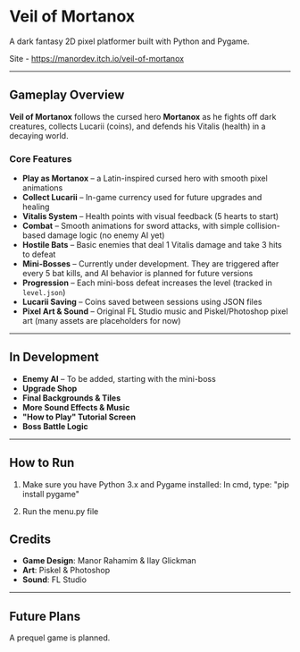 # Veil of Mortanox

 A dark fantasy 2D pixel platformer built with Python and Pygame.

Site - https://manordev.itch.io/veil-of-mortanox

---

##  Gameplay Overview

**Veil of Mortanox** follows the cursed hero **Mortanox** as he fights off dark creatures, collects Lucarii (coins), and defends his Vitalis (health) in a decaying world.

### Core Features

-  **Play as Mortanox** – a Latin-inspired cursed hero with smooth pixel animations
-  **Collect Lucarii** – In-game currency used for future upgrades and healing
-  **Vitalis System** – Health points with visual feedback (5 hearts to start)
-  **Combat** – Smooth animations for sword attacks, with simple collision-based damage logic (no enemy AI yet)
-  **Hostile Bats** – Basic enemies that deal 1 Vitalis damage and take 3 hits to defeat
-  **Mini-Bosses** – Currently under development. They are triggered after every 5 bat kills, and AI behavior is planned for future versions
-  **Progression** – Each mini-boss defeat increases the level (tracked in `level.json`)
-  **Lucarii Saving** – Coins saved between sessions using JSON files
-  **Pixel Art & Sound** – Original FL Studio music and Piskel/Photoshop pixel art (many assets are placeholders for now)

---

##  In Development

-  **Enemy AI** – To be added, starting with the mini-boss
-  **Upgrade Shop**
-  **Final Backgrounds & Tiles**
-  **More Sound Effects & Music**
-  **"How to Play" Tutorial Screen**
-  **Boss Battle Logic**

---

##  How to Run

1. Make sure you have Python 3.x and Pygame installed:
In cmd, type: "pip install pygame"

2. Run the menu.py file

##  Credits

- **Game Design**: Manor Rahamim & Ilay Glickman
- **Art**: Piskel & Photoshop
- **Sound**: FL Studio

---

##  Future Plans

A prequel game is planned.
